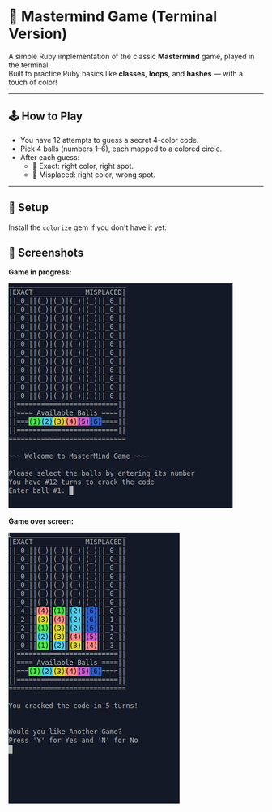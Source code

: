 # 🎯 Mastermind Game (Terminal Version)

A simple Ruby implementation of the classic **Mastermind** game, played in the terminal.  
Built to practice Ruby basics like **classes**, **loops**, and **hashes** — with a touch of color!

---

## 🕹️ How to Play
- You have 12 attempts to guess a secret 4-color code.
- Pick 4 balls (numbers 1–6), each mapped to a colored circle.
- After each guess:
  - 🎯 Exact: right color, right spot.
  - 🔄 Misplaced: right color, wrong spot.

---

## 💎 Setup

Install the `colorize` gem if you don't have it yet:

## 📸 Screenshots

**Game in progress:**

![Screenshot 1](images/mastermind1.jpg)

**Game over screen:**

![Screenshot 2](images/mastermind%202.jpg)

